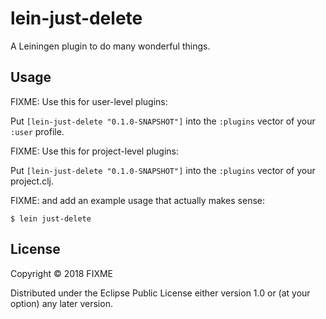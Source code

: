 # lein-just-delete

A Leiningen plugin to do many wonderful things.

## Usage

FIXME: Use this for user-level plugins:

Put `[lein-just-delete "0.1.0-SNAPSHOT"]` into the `:plugins` vector of your `:user`
profile.

FIXME: Use this for project-level plugins:

Put `[lein-just-delete "0.1.0-SNAPSHOT"]` into the `:plugins` vector of your project.clj.

FIXME: and add an example usage that actually makes sense:

    $ lein just-delete

## License

Copyright © 2018 FIXME

Distributed under the Eclipse Public License either version 1.0 or (at
your option) any later version.
